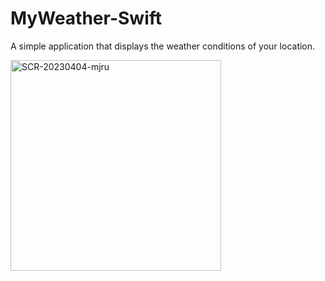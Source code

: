 # MyWeather-Swift

A simple application that displays the weather conditions of your location.

<img width="337" alt="SCR-20230404-mjru" src="https://user-images.githubusercontent.com/73107549/230879851-c15e900c-d645-48bc-b240-3b97440cc32e.jpeg">

